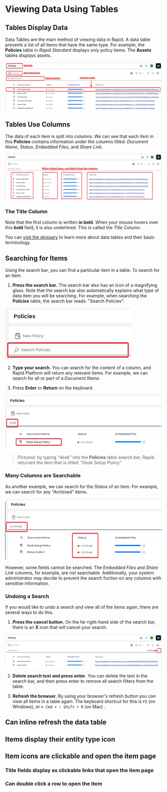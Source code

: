 # Viewing Data Using Tables
## Tables Display Data
Data Tables are the main method of viewing data in Rapid. A data table presents a list of all items that have the same type. For example, the **Policies** table in *Rapid Standard* displays only policy items. The **Assets** tables displays assets.

![A screenshot that outlines all of the main components of a table. The screenshot is annotated with red boxes and red labels. The components that are annotated are: table title, the create item button, the table search bar, and the example of an item in a table.](<Data Table Overview.png>) 

## Tables Use Columns
The data of each item is split into columns. We can see that each item in this **Policies** contains information under the columns titled: *Document Name*, *Status*, *Embedded Files*, and *Share Link*.

![A screenshot that shows how data tables display items. Each item is broken up into columns, so that similar data types of items can be compared easily. The screenshot is annotated with red boxes, and a red text label that states "tables display items, and divide items into columns".](<Data Table Columns.png>)

### The Title Column
Note that the first column is written **in bold**. When your mouse hovers over this **bold** field, it is also underlined. This is called the *Title Column*.

You can <a href="https://rapiddocs.z8.web.core.windows.net/docs/Rapid/User Manual/glossary#data-table" target="_blank">visit the glossary</a> to learn more about data tables and their basic terminology.

## Searching for Items
Using the search bar, you can find a particular item in a table. To search for an item:
1. **Press the search bar.** The search bar also has an icon of a magnifying glass. Note that the search bar also automatically explains what type of data item you will be searching. For example, when searching the **Policies** table, the search bar reads: "Search Policies".

![A screenshot of the search bar annotated with a red box.](<Data Table Search.png>)

2. **Type your search.** You can search for the content of a column, and Rapid Platform will return any relevant items. For example, we can search for all or part of a *Document Name*.

3. Press **Enter** or **Return** on the keyboard.

![A screenshot that demonstrates how a user can type in the partial title of an item, in order to find that item.](<Data Table Search Example.png>)

> *Pictured:* by typing "desk" into the **Policies** table search bar, Rapid returned the item that is titled: "Desk Setup Policy".

### Many Columns are Searchable

As another example, we can search for the *Status* of an item. For example, we can search for any "Archived" items.

![Another example of searching for items in a table. In this example, the user can search for the content of a choice field.](<Data Table Search Example 2.png>)

However, some fields cannot be searched. The *Embedded Files* and *Share Link* columns, for example, are not searchable. Additionally, your system administrator may decide to prevent the search fuction on any columns with sensitive information.

### Undoing a Search
If you would like to undo a search and view all of the items again, there are several ways to do this.

1. **Press the cancel button.** On the far right-hand side of the search bar, there is an **X** icon that will cancel your search.

![A screenshot that shows how to cancel a search button, by pressing the "cancel" button on the far right-hand side of the search bar. The screenshot is annotated with a red box and an arrow that indicate where the cancel button can be lcoated.](image.png)

2. **Delete search text and press enter**. You can delete the text in the search bar, and then press enter to remove all search filters from the table.

3. **Refresh the browser.** By using your browser's refresh button you can view all items in a table again. The keyboard shortcut for this is `F5` (on Windows), or `⌘ Cmd + ⇧ Shift + R` (on Mac)
.

## Can inline refresh the data table


## Items display their entity type icon


## Item icons are clickable and open the item page


### Title fields display as clickable links that open the item page


### Can double click a row to open the item
